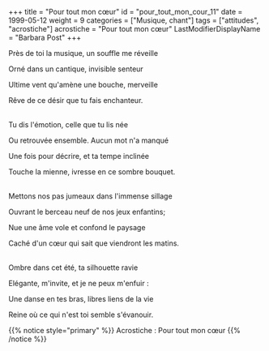 +++
title = "Pour tout mon cœur"
id = "pour_tout_mon_cour_11"
date = 1999-05-12
weight = 9
categories = ["Musique, chant"]
tags = ["attitudes", "acrostiche"]
acrostiche = "Pour tout mon cœur"
LastModifierDisplayName = "Barbara Post"
+++

Près de toi la musique, un souffle me réveille

Orné dans un cantique, invisible senteur

Ultime vent qu'amène une bouche, merveille

Rêve de ce désir que tu fais enchanteur.

 \
Tu dis l'émotion, celle que tu lis née

Ou retrouvée ensemble. Aucun mot n'a manqué

Une fois pour décrire, et ta tempe inclinée

Touche la mienne, ivresse en ce sombre bouquet.

 \
Mettons nos pas jumeaux dans l'immense sillage

Ouvrant le berceau neuf de nos jeux enfantins;

Nue une âme vole et confond le paysage

Caché d'un cœur qui sait que viendront les matins.

 \
Ombre dans cet été, ta silhouette ravie

Elégante, m'invite, et je ne peux m'enfuir :

Une danse en tes bras, libres liens de la vie

Reine où ce qui n'est toi semble s'évanouir.

{{% notice style="primary" %}}
Acrostiche : Pour tout mon cœur
{{% /notice %}}
